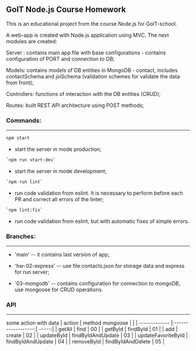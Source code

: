 ## GoIT Node.js Course Homework

This is an educational project from the course Node.js for GoIT-school.

A web-app is created with Node.js application using MVC. The next modules are created:

Server : contains main app file with base configurations - contains configuration of PORT and connection to DB;

Models: contains models of DB entities in MongoDB - contact, includes contactSchema and joiSchema (validation schemes for validate the data from front);

Controllers: functions of interaction with the DB entities (CRUD);

Routes: built REST API architecture using POST methods;

### Commands:

---

```bash
npm start
```

- start the server in mode production;

```bash
`npm run start:dev`
```

- start the server in mode development;

```bash
`npm run lint`
```

- run code validation from eslint. It is necessary to perform before each PR and correct all errors of the linter;

```bash
`npm lint:fix`
```

- run code validation from eslint, but with automatic fixes of simple errors.

### Branches:

---

- 'main' -- it contains last version of app;

- 'hw-02-express' -- use file contacts.json for storage data and express for run server;

- '03-mongodb' -- contains configuration for connection to mongoDB, use mongoose for CRUD operations.

### API

---

some action with data
| action | method mongoose | |
| ------------- |:------------------:| -----:|
| getAll | find | 00 |
| getById | findById | 01 |
| add | create | 02 |
| updateById | findByIdAndUpdate | 03 |
| updateFavoriteById | findByIdAndUpdate | 04 |
| removeById | findByIdAndDelete | 05 |
